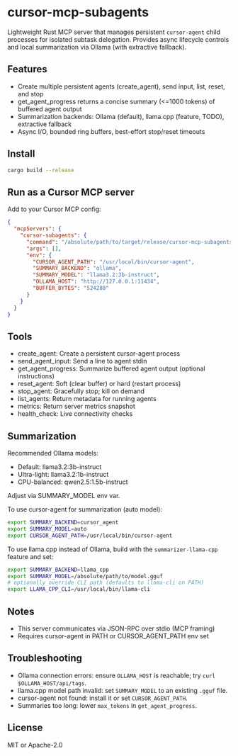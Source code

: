 # cursor-mcp-subagents

Lightweight Rust MCP server that manages persistent `cursor-agent` child processes for isolated subtask delegation. Provides async lifecycle controls and local summarization via Ollama (with extractive fallback).

## Features

- Create multiple persistent agents (create_agent), send input, list, reset, and stop
- get_agent_progress returns a concise summary (<=1000 tokens) of buffered agent output
- Summarization backends: Ollama (default), llama.cpp (feature, TODO), extractive fallback
- Async I/O, bounded ring buffers, best-effort stop/reset timeouts

## Install

```bash
cargo build --release
```

## Run as a Cursor MCP server

Add to your Cursor MCP config:

```json
{
  "mcpServers": {
    "cursor-subagents": {
      "command": "/absolute/path/to/target/release/cursor-mcp-subagents",
      "args": [],
      "env": {
        "CURSOR_AGENT_PATH": "/usr/local/bin/cursor-agent",
        "SUMMARY_BACKEND": "ollama",
        "SUMMARY_MODEL": "llama3.2:3b-instruct",
        "OLLAMA_HOST": "http://127.0.0.1:11434",
        "BUFFER_BYTES": "524288"
      }
    }
  }
}
```

## Tools

- create_agent: Create a persistent cursor-agent process
- send_agent_input: Send a line to agent stdin
- get_agent_progress: Summarize buffered agent output (optional instructions)
- reset_agent: Soft (clear buffer) or hard (restart process)
- stop_agent: Gracefully stop; kill on demand
- list_agents: Return metadata for running agents
- metrics: Return server metrics snapshot
- health_check: Live connectivity checks

## Summarization

Recommended Ollama models:
- Default: llama3.2:3b-instruct
- Ultra-light: llama3.2:1b-instruct
- CPU-balanced: qwen2.5:1.5b-instruct

Adjust via SUMMARY_MODEL env var.

To use cursor-agent for summarization (auto model):

```bash
export SUMMARY_BACKEND=cursor_agent
export SUMMARY_MODEL=auto
export CURSOR_AGENT_PATH=/usr/local/bin/cursor-agent
```

To use llama.cpp instead of Ollama, build with the `summarizer-llama-cpp` feature and set:

```bash
export SUMMARY_BACKEND=llama_cpp
export SUMMARY_MODEL=/absolute/path/to/model.gguf
# optionally override CLI path (defaults to llama-cli on PATH)
export LLAMA_CPP_CLI=/usr/local/bin/llama-cli
```

## Notes

- This server communicates via JSON-RPC over stdio (MCP framing)
- Requires cursor-agent in PATH or CURSOR_AGENT_PATH env set

## Troubleshooting

- Ollama connection errors: ensure `OLLAMA_HOST` is reachable; try `curl $OLLAMA_HOST/api/tags`.
- llama.cpp model path invalid: set `SUMMARY_MODEL` to an existing `.gguf` file.
- cursor-agent not found: install it or set `CURSOR_AGENT_PATH`.
- Summaries too long: lower `max_tokens` in `get_agent_progress`.

## License

MIT or Apache-2.0
